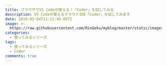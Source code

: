 ```yaml
---
title: ブラウザでVS Codeが使える！「Coder」を試してみる
description: VS Codeが使えるクラウドIDE「Coder」を試してみます
date: 2019-03-04T11:11:49.097Z
image: >-
  https://raw.githubusercontent.com/RinGoku/myblog/master/static/images/uploads/1024px-ionic-logo-landscape.svg.png?token=AjCEx-nIFQ5VrMlnZiFPLDdTy-2Hh9Shks5cfQgrwA%3D%3D
categories:
  - 使ってみるシリーズ
tags:
  - 使ってみるシリーズ
  - Coder
comments: true
---
```

## 
